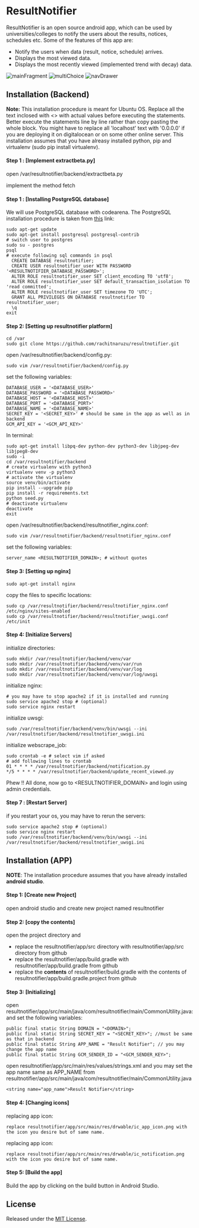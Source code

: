 ResultNotifier
==============

ResultNotifier is an open source android app, 
which can be used by universities/colleges to notify the users 
about the results, notices, schedules etc. Some of the features of this app are:

- Notify the users when data (result, notice, schedule) arrives.
- Displays the most viewed data.
- Displays the most recently viewed (implemented trend with decay) data.

![mainFragment](/images/mainFragment.JPG) ![multiChoice](/images/multiChoice.JPG) ![navDrawer](/images/navDrawer.JPG)

Installation (Backend)
----------------

**Note:** This installation procedure is meant for Ubuntu OS. 
Replace all the text inclosed with <> with actual values before executing the statements. 
Better execute the statements line by line rather than copy pasting the whole block. 
You might have to replace all 'localhost' text with '0.0.0.0' if you are deploying it on digitalocean or on some other online server. 
This installation assumes that you have alreasy installed python, pip and virtualenv \(sudo pip install virtualenv\).

#### Step 1 : [Implement extractbeta.py]

open /var/resultnotifier/backend/extractbeta.py

implement the method fetch

#### Step 1 : [Installing PostgreSQL database]

We will use PostgreSQL database with codearena. The PostgreSQL installation procedure is taken from [this](https://www.digitalocean.com/community/tutorials/how-to-use-postgresql-with-your-django-application-on-ubuntu-14-04) link:

    sudo apt-get update
	sudo apt-get install postgresql postgresql-contrib
	# switch user to postgres
	sudo su - postgres
    psql
    # execute following sql commands in psql
      CREATE DATABASE resultnotifier;
      CREATE USER resultnotifier_user WITH PASSWORD '<RESULTNOTIFIER_DATABASE_PASSWORD>';
      ALTER ROLE resultnotifier_user SET client_encoding TO 'utf8';
      ALTER ROLE resultnotifier_user SET default_transaction_isolation TO 'read committed';
      ALTER ROLE resultnotifier_user SET timezone TO 'UTC';
      GRANT ALL PRIVILEGES ON DATABASE resultnotifier TO resultnotifier_user;
      \q
    exit
   
    
#### Step 2: [Setting up resultnotifier platform]

    cd /var
    sudo git clone https://github.com/rachitnaruzu/resultnotifier.git
    
open /var/resultnotifier/backend/config.py:
  
    sudo vim /var/resultnotifier/backend/config.py
    
set the following variables:
 
    DATABASE_USER = '<DATABASE_USER>'
	DATABASE_PASSWORD = '<DATABASE_PASSWORD>'
	DATABASE_HOST = '<DATABASE_HOST>'
	DATABASE_PORT = '<DATABASE_PORT>'
	DATABASE_NAME = '<DATABASE_NAME>'
	SECRET_KEY = '<SECRET_KEY>' # should be same in the app as well as in backend
	GCM_API_KEY = '<GCM_API_KEY>'

In terminal:

    sudo apt-get install libpq-dev python-dev python3-dev libjpeg-dev libjpeg8-dev 
    sudo -i
    cd /var/resultnotifier/backend
    # create virtualenv with python3
    virtualenv venv -p python3
    # activate the virtualenv
    source venv/bin/activate
    pip install --upgrade pip 
    pip install -r requirements.txt
    python seed.py
    # deactivate virtualenv
    deactivate
    exit
    
open /var/resultnotifier/backend/resultnotifier_nginx.conf:
    
    sudo vim /var/resultnotifier/backend/resultnotifier_nginx.conf
    
set the following variables:

	server_name <RESULTNOTIFIER_DOMAIN>; # without quotes
	
#### Step 3: [Setting up nginx]

    sudo apt-get install nginx
    
copy the files to specific locations:

    sudo cp /var/resultnotifier/backend/resultnotifier_nginx.conf /etc/nginx/sites-enabled
    sudo cp /var/resultnotifier/backend/resultnotifier_uwsgi.conf /etc/init

#### Step 4: [Initialize Servers]    

initialize directories:

    sudo mkdir /var/resultnotifier/backend/venv/var
    sudo mkdir /var/resultnotifier/backend/venv/var/run
    sudo mkdir /var/resultnotifier/backend/venv/var/log
    sudo mkdir /var/resultnotifier/backend/venv/var/log/uwsgi

initialize nginx:
    
    # you may have to stop apache2 if it is installed and running
    sudo service apache2 stop # (optional)
    sudo service nginx restart
    
initialize uwsgi:
    
    sudo /var/resultnotifier/backend/venv/bin/uwsgi --ini /var/resultnotifier/backend/resultnotifier_uwsgi.ini
	
initialize webscrape_job:

	sudo crontab -e # select vim if asked	
	# add following lines to crontab
	01 * * * * /var/resultnotifier/backend/notification.py
	*/5 * * * * /var/resultnotifier/backend/update_recent_viewed.py


Phew !! All done, now go to \<RESULTNOTIFIER_DOMAIN\> and login using admin credentials.

#### Step 7 : [Restart Server]

if you restart your os, you may have to rerun the servers:
    
    sudo service apache2 stop # (optional)
    sudo service nginx restart
    sudo /var/resultnotifier/backend/venv/bin/uwsgi --ini /var/resultnotifier/backend/resultnotifier_uwsgi.ini
	
Installation (APP)
----------------------

**NOTE**: The installation procedure assumes that you have already installed **android studio**.

#### Step 1: [Create new Project]

open android studio and create new project named resultnotifier

#### Step 2: [copy the contents]

open the project directory and 

- replace the resultnotifier/app/src directory with resultnotifier/app/src directory from github
- replace the resultnotifier/app/build.gradle with resultnotifier/app/build.gradle from github
- replace the **contents** of resultnotifier/build.gradle with the contents of  resultnotifier/app/build.gradle.project from github

#### Step 3: [Initializing]

open resultnotifier/app/src/main/java/com/resultnotifier/main/CommonUtility.java:
and set the following variables:

	public final static String DOMAIN = "<DOMAIN>";
    public final static String SECRET_KEY = "<SECRET_KEY>"; //must be same as that in backend
    public final static String APP_NAME = "Result Notifier"; // you may change the app name
    public final static String GCM_SENDER_ID = "<GCM_SENDER_KEY>";
	
open resultnotifier/app/src/main/res/values/strings.xml 
and you may set the app name same as APP_NAME from 
resultnotifier/app/src/main/java/com/resultnotifier/main/CommonUtility.java

	<string name="app_name">Result Notifier</string>
	
#### Step 4: [Changing icons]

replacing app icon:

	replace resultnotifier/app/src/main/res/drwable/ic_app_icon.png with the icon you desire but of same name.
	
replacing app icon:

	replace resultnotifier/app/src/main/res/drwable/ic_notification.png with the icon you desire but of same name.
	
#### Step 5: [Build the app]

Build the app by clicking on the build button in Android Studio.

License
-------

Released under the [MIT License](http://opensource.org/licenses/MIT).

